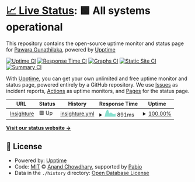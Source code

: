 # [📈 Live Status](https://PawaraGunathilaka.github.io/upptime-test): <!--live status--> **🟩 All systems operational**

This repository contains the open-source uptime monitor and status page for [Pawara Gunathilaka](https://PawaraGunathilaka.github.io/upptime-test), powered by [Upptime](https://github.com/upptime/upptime)

[![Uptime CI](https://github.com/PawaraGunathilaka/upptime-test/workflows/Uptime%20CI/badge.svg)](https://github.com/PawaraGunathilaka/upptime-test/actions?query=workflow%3A%22Uptime+CI%22)
[![Response Time CI](https://github.com/PawaraGunathilaka/upptime-test/workflows/Response%20Time%20CI/badge.svg)](https://github.com/PawaraGunathilaka/upptime-test/actions?query=workflow%3A%22Response+Time+CI%22)
[![Graphs CI](https://github.com/PawaraGunathilaka/upptime-test/workflows/Graphs%20CI/badge.svg)](https://github.com/PawaraGunathilaka/upptime-test/actions?query=workflow%3A%22Graphs+CI%22)
[![Static Site CI](https://github.com/PawaraGunathilaka/upptime-test/workflows/Static%20Site%20CI/badge.svg)](https://github.com/PawaraGunathilaka/upptime-test/actions?query=workflow%3A%22Static+Site+CI%22)
[![Summary CI](https://github.com/PawaraGunathilaka/upptime-test/workflows/Summary%20CI/badge.svg)](https://github.com/PawaraGunathilaka/upptime-test/actions?query=workflow%3A%22Summary+CI%22)

With [Upptime](https://upptime.js.org), you can get your own unlimited and free uptime monitor and status page, powered entirely by a GitHub repository. We use [Issues](https://github.com/PawaraGunathilaka/upptime-test/issues) as incident reports, [Actions](https://github.com/PawaraGunathilaka/upptime-test/actions) as uptime monitors, and [Pages](https://PawaraGunathilaka.github.io/upptime-test) for the status page.

<!--start: status pages-->
<!-- This summary is generated by Upptime (https://github.com/upptime/upptime) -->
<!-- Do not edit this manually, your changes will be overwritten -->
<!-- prettier-ignore -->
| URL | Status | History | Response Time | Uptime |
| --- | ------ | ------- | ------------- | ------ |
| <img alt="" src="https://icons.duckduckgo.com/ip3/www.insighture.com.ico" height="13"> [Insighture](https://www.insighture.com) | 🟩 Up | [insighture.yml](https://github.com/PawaraGunathilaka/upptime-test/commits/HEAD/history/insighture.yml) | <details><summary><img alt="Response time graph" src="./graphs/insighture/response-time-week.png" height="20"> 891ms</summary><br><a href="https://PawaraGunathilaka.github.io/upptime-test/history/insighture"><img alt="Response time 1077" src="https://img.shields.io/endpoint?url=https%3A%2F%2Fraw.githubusercontent.com%2FPawaraGunathilaka%2Fupptime-test%2FHEAD%2Fapi%2Finsighture%2Fresponse-time.json"></a><br><a href="https://PawaraGunathilaka.github.io/upptime-test/history/insighture"><img alt="24-hour response time 668" src="https://img.shields.io/endpoint?url=https%3A%2F%2Fraw.githubusercontent.com%2FPawaraGunathilaka%2Fupptime-test%2FHEAD%2Fapi%2Finsighture%2Fresponse-time-day.json"></a><br><a href="https://PawaraGunathilaka.github.io/upptime-test/history/insighture"><img alt="7-day response time 891" src="https://img.shields.io/endpoint?url=https%3A%2F%2Fraw.githubusercontent.com%2FPawaraGunathilaka%2Fupptime-test%2FHEAD%2Fapi%2Finsighture%2Fresponse-time-week.json"></a><br><a href="https://PawaraGunathilaka.github.io/upptime-test/history/insighture"><img alt="30-day response time 1056" src="https://img.shields.io/endpoint?url=https%3A%2F%2Fraw.githubusercontent.com%2FPawaraGunathilaka%2Fupptime-test%2FHEAD%2Fapi%2Finsighture%2Fresponse-time-month.json"></a><br><a href="https://PawaraGunathilaka.github.io/upptime-test/history/insighture"><img alt="1-year response time 1077" src="https://img.shields.io/endpoint?url=https%3A%2F%2Fraw.githubusercontent.com%2FPawaraGunathilaka%2Fupptime-test%2FHEAD%2Fapi%2Finsighture%2Fresponse-time-year.json"></a></details> | <details><summary><a href="https://PawaraGunathilaka.github.io/upptime-test/history/insighture">100.00%</a></summary><a href="https://PawaraGunathilaka.github.io/upptime-test/history/insighture"><img alt="All-time uptime 100.00%" src="https://img.shields.io/endpoint?url=https%3A%2F%2Fraw.githubusercontent.com%2FPawaraGunathilaka%2Fupptime-test%2FHEAD%2Fapi%2Finsighture%2Fuptime.json"></a><br><a href="https://PawaraGunathilaka.github.io/upptime-test/history/insighture"><img alt="24-hour uptime 100.00%" src="https://img.shields.io/endpoint?url=https%3A%2F%2Fraw.githubusercontent.com%2FPawaraGunathilaka%2Fupptime-test%2FHEAD%2Fapi%2Finsighture%2Fuptime-day.json"></a><br><a href="https://PawaraGunathilaka.github.io/upptime-test/history/insighture"><img alt="7-day uptime 100.00%" src="https://img.shields.io/endpoint?url=https%3A%2F%2Fraw.githubusercontent.com%2FPawaraGunathilaka%2Fupptime-test%2FHEAD%2Fapi%2Finsighture%2Fuptime-week.json"></a><br><a href="https://PawaraGunathilaka.github.io/upptime-test/history/insighture"><img alt="30-day uptime 100.00%" src="https://img.shields.io/endpoint?url=https%3A%2F%2Fraw.githubusercontent.com%2FPawaraGunathilaka%2Fupptime-test%2FHEAD%2Fapi%2Finsighture%2Fuptime-month.json"></a><br><a href="https://PawaraGunathilaka.github.io/upptime-test/history/insighture"><img alt="1-year uptime 100.00%" src="https://img.shields.io/endpoint?url=https%3A%2F%2Fraw.githubusercontent.com%2FPawaraGunathilaka%2Fupptime-test%2FHEAD%2Fapi%2Finsighture%2Fuptime-year.json"></a></details>

<!--end: status pages-->

[**Visit our status website →**](https://PawaraGunathilaka.github.io/upptime-test)

## 📄 License

- Powered by: [Upptime](https://github.com/upptime/upptime)
- Code: [MIT](./LICENSE) © [Anand Chowdhary](https://anandchowdhary.com), supported by [Pabio](https://pabio.com)
- Data in the `./history` directory: [Open Database License](https://opendatacommons.org/licenses/odbl/1-0/)
